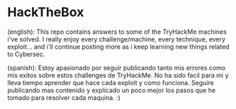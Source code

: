 # HackTheBox
(english):
This repo contains answers to some of the TryHackMe machines i've solved. I really enjoy every challenge/machine, every technique, every exploit... and i'll continue posting more as i keep learning new things related to Cybersec.

(spanish):
Estoy apasionado por seguir publicando tanto mis errores como mis exitos sobre estos challenges de TryHackMe. No ha sido facil para mi y lleva tiempo aprender que hace cada exploit y como funciona.
Seguire publicando mas contenido y explicado un poco mejor los pasos que he tomado para resolver cada maquina. :)
